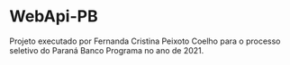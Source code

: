 # WebApi-PB

Projeto executado por Fernanda Cristina Peixoto Coelho para o processo seletivo do Paraná Banco <Re>Programa no ano de 2021.
